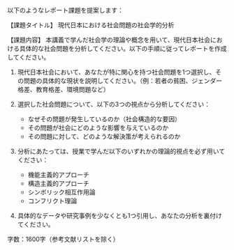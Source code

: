 以下のようなレポート課題を提案します：

【課題タイトル】
現代日本における社会問題の社会学的分析

【課題内容】
本講義で学んだ社会学の理論や概念を用いて、現代日本社会における具体的な社会問題を分析してください。以下の手順に従ってレポートを作成してください。

1. 現代日本社会において、あなたが特に関心を持つ社会問題を1つ選択し、その問題の具体的な現状を説明してください。（例：若者の貧困、ジェンダー格差、教育格差、環境問題など）

2. 選択した社会問題について、以下の3つの視点から分析してください：
   * なぜその問題が発生しているのか（社会構造的な要因）
   * その問題が社会にどのような影響を与えているのか
   * その問題に対して、どのような解決策が考えられるのか

3. 分析にあたっては、授業で学んだ以下のいずれかの理論的視点を必ず用いてください：
   * 機能主義的アプローチ
   * 構造主義的アプローチ
   * シンボリック相互作用論
   * コンフリクト理論

4. 具体的なデータや研究事例を少なくとも1つ引用し、あなたの分析を裏付けてください。

字数：1600字（参考文献リストを除く）